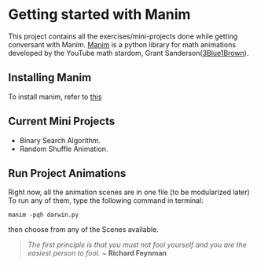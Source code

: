 # Getting started with Manim
This project contains all the exercises/mini-projects done while getting conversant with Manim. [Manim](https://docs.manim.community/en/stable/guides/deep_dive.html) is a python library for math animations developed by the YouTube math stardom, Grant Sanderson([3Blue1Brown](https://www.youtube.com/@3blue1brown)).

## Installing Manim
To install manim, refer to [this](https://docs.manim.community/en/stable/installation.html)

## Current Mini Projects 
- Binary Search Algorithm.
- Random Shuffle Animation.  

## Run Project Animations
Right now, all the animation scenes are in one file (to be modularized later)
To run any of them, type the following command in terminal:
```
manim -pqh darwin.py 
```
then choose from any of the Scenes available.

>_The first principle is that you must not fool yourself and you are the easiest person to fool._ ~ **Richard Feynman**
